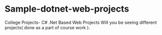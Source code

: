# Sample-dotnet-web-projects
College Projects- C# .Net Based Web Projects
Will you be seeing different projects( done as a part of course work ).
